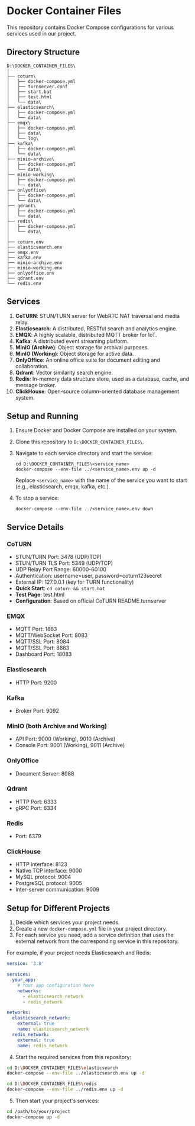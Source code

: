 # Docker Container Files

This repository contains Docker Compose configurations for various services used in our project.

## Directory Structure

```
D:\DOCKER_CONTAINER_FILES\
│
├── coturn\
│   ├── docker-compose.yml
│   ├── turnserver.conf
│   ├── start.bat
│   ├── test.html
│   └── data\
├── elasticsearch\
│   ├── docker-compose.yml
│   └── data\
├── emqx\
│   ├── docker-compose.yml
│   ├── data\
│   └── log\
├── kafka\
│   ├── docker-compose.yml
│   └── data\
├── minio-archive\
│   ├── docker-compose.yml
│   └── data\
├── minio-working\
│   ├── docker-compose.yml
│   └── data\
├── onlyoffice\
│   ├── docker-compose.yml
│   └── data\
├── qdrant\
│   ├── docker-compose.yml
│   └── data\
├── redis\
│   ├── docker-compose.yml
│   └── data\
│
├── coturn.env
├── elasticsearch.env
├── emqx.env
├── kafka.env
├── minio-archive.env
├── minio-working.env
├── onlyoffice.env
├── qdrant.env
└── redis.env
```

## Services

1. **CoTURN**: STUN/TURN server for WebRTC NAT traversal and media relay.
2. **Elasticsearch**: A distributed, RESTful search and analytics engine.
3. **EMQX**: A highly scalable, distributed MQTT broker for IoT.
4. **Kafka**: A distributed event streaming platform.
5. **MinIO (Archive)**: Object storage for archival purposes.
6. **MinIO (Working)**: Object storage for active data.
7. **OnlyOffice**: An online office suite for document editing and collaboration.
8. **Qdrant**: Vector similarity search engine.
9. **Redis**: In-memory data structure store, used as a database, cache, and message broker.
10. **ClickHouse**: Open-source column-oriented database management system.

## Setup and Running

1. Ensure Docker and Docker Compose are installed on your system.
2. Clone this repository to `D:\DOCKER_CONTAINER_FILES\`.
3. Navigate to each service directory and start the service:

   ```
   cd D:\DOCKER_CONTAINER_FILES\<service_name>
   docker-compose --env-file ../<service_name>.env up -d
   ```

   Replace `<service_name>` with the name of the service you want to start (e.g., elasticsearch, emqx, kafka, etc.).

4. To stop a service:

   ```
   docker-compose --env-file ../<service_name>.env down
   ```

## Service Details

### CoTURN
- STUN/TURN Port: 3478 (UDP/TCP)
- STUN/TURN TLS Port: 5349 (UDP/TCP)
- UDP Relay Port Range: 60000-60100
- Authentication: username=user, password=coturn123secret
- External IP: 127.0.0.1 (key for TURN functionality)
- **Quick Start**: `cd coturn && start.bat`
- **Test Page**: test.html
- **Configuration**: Based on official CoTURN README.turnserver

### EMQX
- MQTT Port: 1883
- MQTT/WebSocket Port: 8083
- MQTT/SSL Port: 8084
- MQTT/SSL Port: 8883
- Dashboard Port: 18083

### Elasticsearch
- HTTP Port: 9200

### Kafka
- Broker Port: 9092

### MinIO (both Archive and Working)
- API Port: 9000 (Working), 9010 (Archive)
- Console Port: 9001 (Working), 9011 (Archive)

### OnlyOffice
- Document Server: 8088

### Qdrant
- HTTP Port: 6333
- gRPC Port: 6334

### Redis
- Port: 6379

### ClickHouse
- HTTP interface: 8123
- Native TCP interface: 9000
- MySQL protocol: 9004
- PostgreSQL protocol: 9005
- Inter-server communication: 9009

## Setup for Different Projects

1. Decide which services your project needs.
2. Create a new `docker-compose.yml` file in your project directory.
3. For each service you need, add a service definition that uses the external network from the corresponding service in this repository.

For example, if your project needs Elasticsearch and Redis:

```yaml
version: '3.8'

services:
  your_app:
    # Your app configuration here
    networks:
      - elasticsearch_network
      - redis_network

networks:
  elasticsearch_network:
    external: true
    name: elasticsearch_network
  redis_network:
    external: true
    name: redis_network
```

4. Start the required services from this repository:

```bash
cd D:\DOCKER_CONTAINER_FILES\elasticsearch
docker-compose --env-file ../elasticsearch.env up -d

cd D:\DOCKER_CONTAINER_FILES\redis
docker-compose --env-file ../redis.env up -d
```

5. Then start your project's services:

```bash
cd /path/to/your/project
docker-compose up -d
```